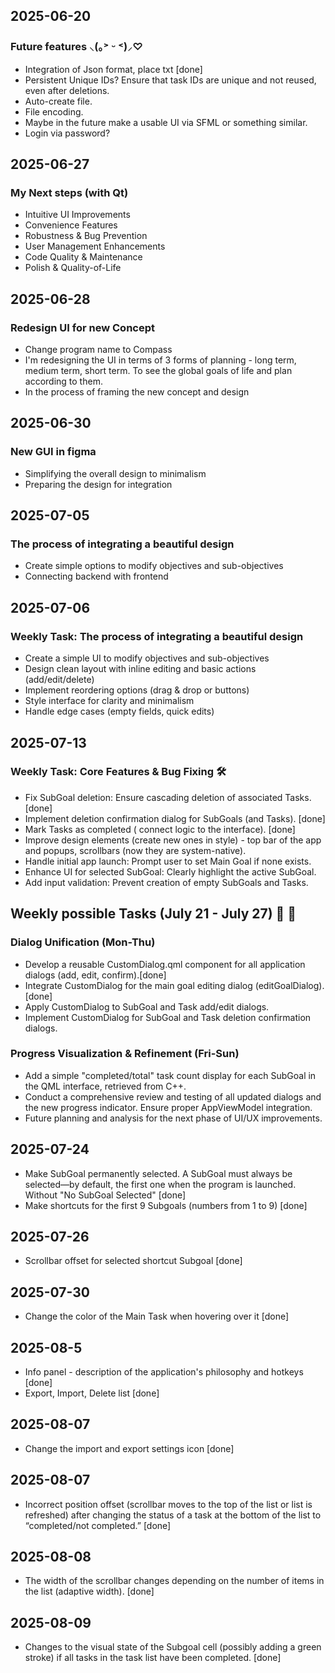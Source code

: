 ## 2025-06-20
### Future features ⸜(｡˃ ᵕ ˂)⸝♡
- Integration of Json format, place txt [done]
- Persistent Unique IDs? Ensure that task IDs are unique and not reused, even after deletions.
- Auto-create file.
- File encoding.
- Maybe in the future make a usable UI via SFML or something similar.
- Login via password?

## 2025-06-27
### My Next steps (with Qt)
- Intuitive UI Improvements
- Convenience Features
- Robustness & Bug Prevention
- User Management Enhancements
- Code Quality & Maintenance
- Polish & Quality-of-Life

## 2025-06-28
### Redesign UI for new Concept
- Change program name to Compass
- I'm redesigning the UI in terms of 3 forms of planning - long term, medium term, short term.
To see the global goals of life and plan according to them.
- In the process of framing the new concept and design

## 2025-06-30
### New GUI in figma
- Simplifying the overall design to minimalism
- Preparing the design for integration

## 2025-07-05
### The process of integrating a beautiful design
- Create simple options to modify objectives and sub-objectives
- Connecting backend with frontend

## 2025-07-06
### Weekly Task: The process of integrating a beautiful design
- Create a simple UI to modify objectives and sub-objectives
- Design clean layout with inline editing and basic actions (add/edit/delete)
- Implement reordering options (drag & drop or buttons)
- Style interface for clarity and minimalism
- Handle edge cases (empty fields, quick edits)

## 2025-07-13
### Weekly Task: Core Features & Bug Fixing 🛠️
- Fix SubGoal deletion: Ensure cascading deletion of associated Tasks. [done]
- Implement deletion confirmation dialog for SubGoals (and Tasks). [done]
- Mark Tasks as completed ( connect logic to the interface). [done]
- Improve design elements (create new ones in style) - top bar of the app and popups, scrollbars (now they are system-native).
- Handle initial app launch: Prompt user to set Main Goal if none exists.
- Enhance UI for selected SubGoal: Clearly highlight the active SubGoal.
- Add input validation: Prevent creation of empty SubGoals and Tasks.

## Weekly possible Tasks (July 21 - July 27) 📝 🎨
### Dialog Unification (Mon-Thu)
- Develop a reusable CustomDialog.qml component for all application dialogs (add, edit, confirm).[done]
- Integrate CustomDialog for the main goal editing dialog (editGoalDialog).[done]
- Apply CustomDialog to SubGoal and Task add/edit dialogs.
- Implement CustomDialog for SubGoal and Task deletion confirmation dialogs.
### Progress Visualization & Refinement (Fri-Sun)
- Add a simple "completed/total" task count display for each SubGoal in the QML interface, retrieved from C++.
- Conduct a comprehensive review and testing of all updated dialogs and the new progress indicator. Ensure proper AppViewModel integration.
- Future planning and analysis for the next phase of UI/UX improvements.

## 2025-07-24
- Make SubGoal permanently selected. A SubGoal must always be selected—by default, the first one when the program is launched. Without "No SubGoal Selected" [done]
- Make shortcuts for the first 9 Subgoals (numbers from 1 to 9) [done]

## 2025-07-26
- Scrollbar offset for selected shortcut Subgoal [done]

## 2025-07-30
- Change the color of the Main Task when hovering over it [done]

## 2025-08-5
- Info panel - description of the application's philosophy and hotkeys [done]
- Export, Import, Delete list [done]

## 2025-08-07
- Change the import and export settings icon [done]

## 2025-08-07
- Incorrect position offset (scrollbar moves to the top of the list or list is refreshed) after changing the status of a task at the bottom of the list to “completed/not completed.” [done]

## 2025-08-08
- The width of the scrollbar changes depending on the number of items in the list (adaptive width). [done]

## 2025-08-09
- Changes to the visual state of the Subgoal cell (possibly adding a green stroke) if all tasks in the task list have been completed. [done]